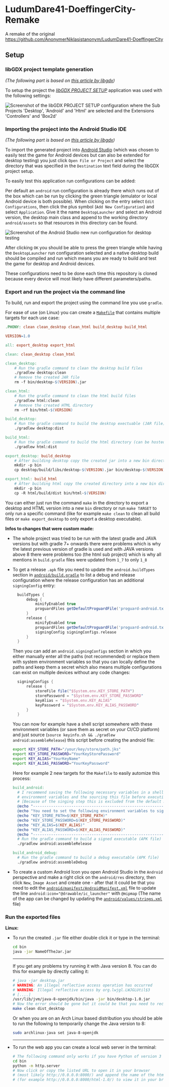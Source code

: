 # LudumDare41-DoeffingerCity-Remake

A remake of the original https://github.com/AnonymerNiklasistanonym/LudumDare41-DoeffingerCity

## Setup

### libGDX project template generation

*(The following part is based on [this article by libgdx](https://libgdx.com/dev/project-generation/))*

To setup the project the *[libGDX PROJECT SETUP](https://libgdx.com/dev/project-generation/)* application was used with the following settings:

![Screenshot of the libGDX PROJECT SETUP configuration where the Sub Projects 'Desktop', 'Android' and 'Html' are selected and the Extensions 'Controllers' and 'Box2d'](screenshots/libgdx_setup.png)

### Importing the project into the Android Studio IDE

*(The following part is based on [this article by libgdx](https://libgdx.com/dev/import-and-running/))*

To import the generated project into [Android Studio](https://developer.android.com/studio) (which was chosen to easily test the game for Android devices but can also be extended for desktop testing) you just click `Open File or Project` and select the directory that was specified in the `Destination` text field during the libGDX project setup.

To easily test this application run configurations can be added:

Per default an `android` run configuration is already there which runs out of the box which can be run by clicking the green triangle (emulator or local Android device is both possible). When clicking on the entry select `Edit Configurations`, then click the plus symbol (`Add New Configuration`) and select `Application`. Give it the name `DesktopLauncher` and select an Android version, the desktop main class and append to the working directory `android/assets` so that resources in this directory can be found.

![Screenshot of the Android Studio new run configuration for desktop testing](screenshots/android_studio_desktop_launch_configuration_setup.png)

After clicking `OK` you should be able to press the green triangle while having the `DesktopLauncher` run configuration selected and a native desktop build should be compiled and run which means you are ready to build and test the game for desktop and Android devices.

These configurations need to be done each time this repository is cloned because every device will most likely have different parameters/paths.

### Export and run the project via the command line

To build, run and export the project using the command line you use `gradle`.

For ease of use (on Linux) you can create a [`Makefile`](td-racing-remake/Makefile) that contains multiple targets for each use case:

```makefile
.PHONY: clean clean_desktop clean_html build_desktop build_html

VERSION=1.0

all: export_desktop export_html

clean: clean_desktop clean_html

clean_desktop:
	# Run the gradle command to clean the desktop build files
	./gradlew desktop:clean
	# Remove the created JAR file
	rm -f bin/desktop-$(VERSION).jar

clean_html:
	# Run the gradle command to clean the html build files
	./gradlew html:clean
	# Remove the created HTML directory
	rm -rf bin/html-$(VERSION)

build_desktop:
	# Run the gradle command to build the desktop exectuable (JAR file)
	./gradlew desktop:dist

build_html:
	# Run the gradle command to build the html directory (can be hosted)
	./gradlew html:dist

export_desktop: build_desktop
	# After building desktop copy the created jar into a new bin directory
	mkdir -p bin
	cp desktop/build/libs/desktop-$(VERSION).jar bin/desktop-$(VERSION).jar

export_html: build_html
	# After building html copy the created directory into a new bin directory
	mkdir -p bin
	cp -R html/build/dist bin/html-$(VERSION)
```

You can either just run the command `make` in the directory to export a desktop and HTML version into a new `bin` directory or run `make TARGET` to only run a specific command (like for example `make clean` to clean all build files or `make export_desktop` to only export a desktop executable).

**Infos to changes that were custom made:**

- The whole project was tried to be run with the latest gradle and JAVA versions but with gradle 7+ onwards there were problems which is why the latest previous version of gradle is used and with JAVA versions above 8 there were problems too (the html sub project) which is why all mentions in `build.gradle` files were updated from `1_7` to only `1_8`
- To get a release `.apk` file you need to update the `android.buildTypes` section in [`android/build.gradle`](td-racing-remake/android/build.gradle) to list a debug and release configuration where the release configuration has an additional `signingConfig` entry:

  ```gradle
    buildTypes {
        debug {
            minifyEnabled true
            proguardFiles getDefaultProguardFile('proguard-android.txt'), 'proguard-rules.pro'
        }
        release {
            minifyEnabled true
            proguardFiles getDefaultProguardFile('proguard-android.txt'), 'proguard-rules.pro'
            signingConfig signingConfigs.release
        }
    }
  ```
  
  Then you can add an `android.signingConfigs` section in which you either manually enter all the paths (not recommended) or replace them with system environment variables so that you can locally define the paths and keep them a secret which also means multiple configurations can exist on multiple devices without any code changes:

  ```gradle
    signingConfigs {
        release {
            storeFile file("$System.env.KEY_STORE_PATH")
            storePassword = "$System.env.KEY_STORE_PASSWORD"
            keyAlias = "$System.env.KEY_ALIAS"
            keyPassword = "$System.env.KEY_ALIAS_PASSWORD"
        }
    }
  ```
  
  You can now for example have a shell script somewhere with these environment variables (or save them as secret on your CI/CD platform) and just source (`source keyinfo.sh && ./gradlew android:assembleRelease`) this script before creating the android file:
  
  ```sh
  export KEY_STORE_PATH="/your/key/store/path.jks"
  export KEY_STORE_PASSWORD="YourKeyStorePassword"
  export KEY_ALIAS="YourKeyName"
  export KEY_ALIAS_PASSWORD="YourKeyPassword"
  ```
  
  Here for example 2 new targets for the `Makefile` to easily automize this process:
  
  ```Makefile
  build_android:
	# I recommend saving the following necessary variables in a shell file as
	# environment variables and the sourcing this file before executing this target
	# [Because of the singing step this is excluded from the default make call]
	@echo "----------------------------------------------------------------------------"
	@echo "You need to set the following environment variables to sign the APK:"
	@echo "KEY_STORE_PATH=$(KEY_STORE_PATH)"
	@echo "KEY_STORE_PASSWORD=$(KEY_STORE_PASSWORD)"
	@echo "KEY_ALIAS=$(KEY_ALIAS)"
	@echo "KEY_ALIAS_PASSWORD=$(KEY_ALIAS_PASSWORD)"
	@echo "----------------------------------------------------------------------------"
	# Run the gradle command to build a signed executable (APK file)
	./gradlew android:assembleRelease

  build_android_debug:
	# Run the gradle command to build a debug executable (APK file)
	./gradlew android:assembleDebug
  ```
  
- To create a custom Android Icon you open Android Studio in the `Android` perspective and make a right click on the `android/res` directory, then click `New`, `Image Asset` and create one - after that it could be that you need to edit the [`android/manifest/AndroidManifest.xml`](td-racing-remake/android/AndroidManifest.xml) file to update the line `android:icon="@drawable/ic_launcher"` with `@mipmap` (The name of the app can be changed by updating the [`android/values/strings.xml`](td-racing-remake/android/res/values/strings.xml) file)
  
### Run the exported files

**Linux:**

- To run the created `.jar` file either double click it or type in the terminal:

  ```sh
  cd bin
  java -jar NameOfTheJar.jar
  ```

  ---

  If you get any problems try running it with Java version 8. You can do this for example by directly calling it:

  ```sh
  # java -jar desktop.jar
  # WARNING: An illegal reflective access operation has occurred
  # WARNING: Illegal reflective access by org.lwjgl.LWJGLUtil$3
  # [....]
  /usr/lib/jvm/java-8-openjdk/bin/java -jar bin/desktop-1.0.jar
  # Now the error should be gone but it could be that you need to recompile the project:
  make clean dist_desktop
  ```

  Or when you are on an Arch Linux based distribution you should be able to run the following to temporarily change the Java version to 8:

  ```sh
  sudo archlinux-java set java-8-openjdk
  ```

  ----

- To run the web app you can create a local web server in the terminal:

  ```sh
  # The following command only works if you have Python of version 3 or greater installed!
  cd bin
  python -m http.server
  # Now click or copy the listed URL to open it in your browser
  # (most likely http://0.0.0.0:8000/) and append the name of the html directory
  # (for example http://0.0.0.0:8000/html-1.0/) to view it in your browser.
  ```
